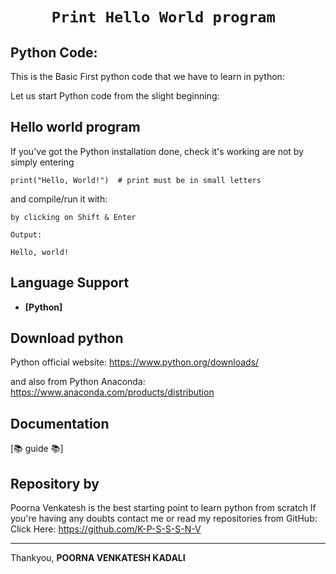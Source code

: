 <div align="center">
  <h1><code>Print Hello World program </code></h1>


</div>

## Python Code:

This is the Basic First python code that we have to learn in python:

Let us start Python code from the slight beginning:

## Hello world program

If you've got the Python installation done, check it's working are not by simply entering

```
print("Hello, World!")  # print must be in small letters

```
and compile/run it with:

```
by clicking on Shift & Enter 

Output:

Hello, world!
```

## Language Support


* **[Python]**

## Download python

Python official website: https://www.python.org/downloads/

and also from Python Anaconda: https://www.anaconda.com/products/distribution

[https://www.anaconda.com/products/distribution]: https://www.anaconda.com/products/distribution
[https://www.python.org/downloads/]: https://www.python.org/downloads/


## Documentation

[📚 guide 📚]

## Repository by

Poorna Venkatesh is the best starting point to learn python from scratch
If you're having any doubts contact me or read my repositories from GitHub: Click Here: https://github.com/K-P-S-S-S-N-V


---
</div>

Thankyou,
**POORNA VENKATESH KADALI**

